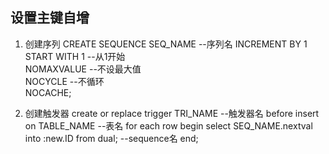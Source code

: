 ## 设置主键自增
1. 创建序列
CREATE SEQUENCE SEQ_NAME  --序列名
INCREMENT BY 1    
START WITH 1  --从1开始  
NOMAXVALUE    --不设最大值  
NOCYCLE       --不循环  
NOCACHE;  

2. 创建触发器
create or replace trigger TRI_NAME  --触发器名
before insert on TABLE_NAME  --表名
for each row
begin
select SEQ_NAME.nextval into :new.ID from dual;  --sequence名
end;

